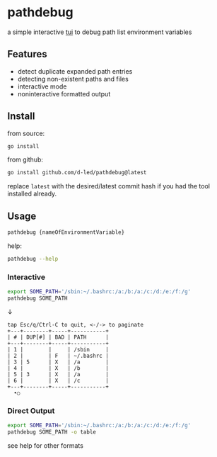 # pathdebug

a simple interactive [tui](https://en.wikipedia.org/wiki/Text-based_user_interface) to debug path list environment variables

## Features

- detect duplicate expanded path entries
- detecting non-existent paths and files
- interactive mode
- noninteractive formatted output

## Install

from source:

```bash
go install
```

from github:

```bash
go install github.com/d-led/pathdebug@latest
```

replace `latest` with the desired/latest commit hash if you had the tool installed already.

## Usage

```bash
pathdebug {nameOfEnvironmentVariable}
```

help:

```bash
pathdebug --help
```

### Interactive

```bash
export SOME_PATH='/sbin:~/.bashrc:/a:/b:/a:/c:/d:/e:/f:/g'
pathdebug SOME_PATH
```

&darr;

```text
tap Esc/q/Ctrl-C to quit, <-/-> to paginate
+---+--------+-----+-----------+
| # | DUP[#] | BAD | PATH      |
+---+--------+-----+-----------+
| 1 |        |     | /sbin     |
| 2 |        | F   | ~/.bashrc |
| 3 | 5      | X   | /a        |
| 4 |        | X   | /b        |
| 5 | 3      | X   | /a        |
| 6 |        | X   | /c        |
+---+--------+-----+-----------+
  •○
```

### Direct Output

```bash
export SOME_PATH='/sbin:~/.bashrc:/a:/b:/a:/c:/d:/e:/f:/g'
pathdebug SOME_PATH -o table
```

see help for other formats
